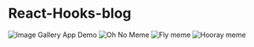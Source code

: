 # React-Hooks-blog
![Image Gallery App Demo](https://github.com/ScaleupInfra/react-hooks-blog/assets/116445216/b774773b-f68b-4b7a-a33b-0334ebd8b0a9)
![Oh No Meme](https://res.cloudinary.com/practicaldev/image/fetch/s--B7gsKQXQ--/c_limit%2Cf_auto%2Cfl_progressive%2Cq_auto%2Cw_800/https://media.tenor.com/PqgTNvSN8wIAAAAe/kermit-worried.png)
![Fly meme](https://res.cloudinary.com/practicaldev/image/fetch/s--6bJuSJEt--/c_limit%2Cf_auto%2Cfl_progressive%2Cq_66%2Cw_800/https://media1.tenor.com/m/dSnqhiv3sgkAAAAC/fly-sky.gif)
![Hooray meme](https://res.cloudinary.com/practicaldev/image/fetch/s--Qmxh0F_f--/c_limit%2Cf_auto%2Cfl_progressive%2Cq_66%2Cw_800/https://c.tenor.com/Iccl_wfwIdwAAAAC/tenor.gif)
